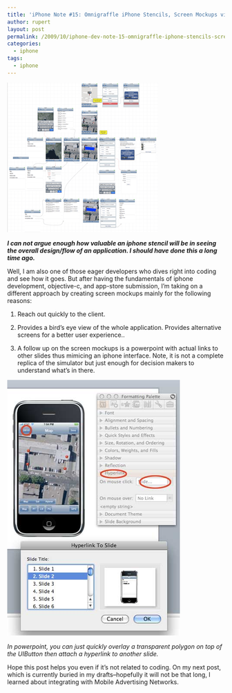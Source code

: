```yaml
---
title: 'iPhone Note #15: Omnigraffle iPhone Stencils, Screen Mockups via PPT, creating an iPhone interface before actual development'
author: rupert
layout: post
permalink: /2009/10/iphone-dev-note-15-omnigraffle-iphone-stencils-screen-mockups-via-ppt-creating-an-iphone-interface-before-actual-development/
categories:
  - iphone
tags:
  - iphone
---
```

<img src="/images/2009/10/stencil.gif" alt="stencil.gif" border="0" width="350" height="346" />

***I can not argue enough how valuable an iphone stencil will be in seeing the overall design/flow of an application. I should have done this a long time ago.*** 

Well, I am also one of those eager developers who dives right into coding and see how it goes. But after having the fundamentals of iphone development, objective-c, and app-store submission, I&#8217;m taking on a different approach by creating screen mockups mainly for the following reasons:

1. Reach out quickly to the client. 

2. Provides a bird&#8217;s eye view of the whole application. Provides alternative screens for a better user experience..

3. A follow up on the screen mockups is a powerpoint with actual links to other slides thus mimicing an iphone interface. Note, it is not a complete replica of the simulator but just enough for decision makers to understand what&#8217;s in there.

<img src="/images/2009/10/stencil-ppt.jpg" alt="stencil-ppt.jpg" border="0" width="400" height="591" />

*In powerpoint, you can just quickly overlay a transparent polygon on top of the UIButton then attach a hyperlink to another slide.*

Hope this post helps you even if it&#8217;s not related to coding. On my next post, which is currently buried in my drafts&#8211;hopefully it will not be that long, I learned about integrating with Mobile Advertising Networks.